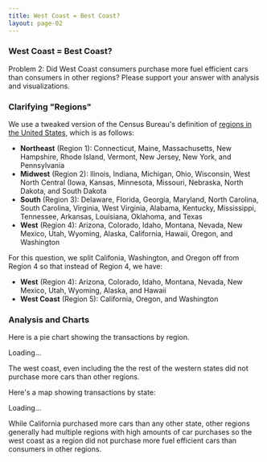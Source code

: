 ```yaml
---
title: West Coast = Best Coast?
layout: page-02
---
```


### West Coast = Best Coast?

Problem 2: Did West Coast consumers purchase more fuel efficient cars than consumers in other regions?  Please support your answer with analysis and visualizations.

### Clarifying "Regions"

We use a tweaked version of the Census Bureau's definition of [regions in the United States](https://en.wikipedia.org/wiki/List_of_regions_of_the_United_States), which is as follows:

 - **Northeast** (Region 1): Connecticut, Maine, Massachusetts, New Hampshire, Rhode Island, Vermont, New Jersey, New York, and Pennsylvania
 - **Midwest** (Region 2): llinois, Indiana, Michigan, Ohio, Wisconsin, West North Central (Iowa, Kansas, Minnesota, Missouri, Nebraska, North Dakota, and South Dakota
 - **South** (Region 3): Delaware, Florida, Georgia, Maryland, North Carolina, South Carolina, Virginia, West Virginia, Alabama, Kentucky, Mississippi, Tennessee, Arkansas, Louisiana, Oklahoma, and Texas
 - **West** (Region 4): Arizona, Colorado, Idaho, Montana, Nevada, New Mexico, Utah, Wyoming, Alaska, California, Hawaii, Oregon, and Washington

 For this question, we split Califonia, Washington, and Oregon off from Region 4 so that instead of Region 4, we have:

 - **West** (Region 4): Arizona, Colorado, Idaho, Montana, Nevada, New Mexico, Utah, Wyoming, Alaska, and Hawaii
 - **West Coast** (Region 5): California, Oregon, and Washington

### Analysis and Charts

Here is a pie chart showing the transactions by region.

<div id="region-pie-chart">Loading...</div>

The west coast, even including the the rest of the western states did not purchase more cars than other regions.

Here's a map showing transactions by state:

<div class="map" id="region-map">Loading...</div>
 
While California purchased more cars than any other state, other regions generally had multiple regions with high amounts of car purchases so the west coast as a region did not purchase more fuel efficient cars than consumers in other regions.
